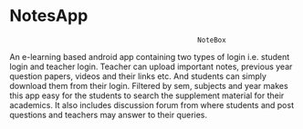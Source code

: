 # NotesApp

                                                  NoteBox
                                                  
An e-learning based android app containing two types of login i.e. student login and teacher login. Teacher can upload important notes, previous  year question papers, videos and their links etc. And students can simply download them from their login. Filtered by sem, subjects and year makes this app easy for the students to search the supplement material for their academics. It also includes discussion forum from where students and post questions and teachers may answer to their queries.
  
